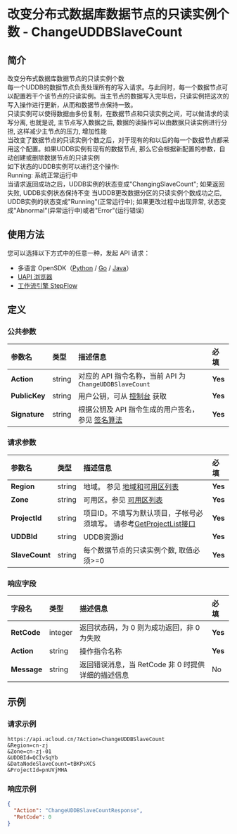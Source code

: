 # 改变分布式数据库数据节点的只读实例个数 - ChangeUDDBSlaveCount

## 简介

改变分布式数据库数据节点的只读实例个数<br />每一个UDDB的数据节点负责处理所有的写入请求。与此同时，每一个数据节点可以配置若干个该节点的只读实例。当主节点的数据写入完毕后，只读实例把这次的写入操作进行更新，从而和数据节点保持一致。<br />只读实例可以使得数据由多份复制，在数据节点和只读实例之间，可以做请求的读写分离, 也就是说, 主节点写入数据之后, 数据的读操作可以由数据只读实例进行分担, 这样减少主节点的压力, 增加性能<br />当改变了数据节点的只读实例个数之后，对于现有的和以后的每一个数据节点都采用这个配置。如果UDDB实例有现有的数据节点, 那么它会根据新配置的参数，自动创建或删除数据节点的只读实例<br />如下状态的UDDB实例可以进行这个操作:<br />Running: 系统正常运行中<br />当请求返回成功之后，UDDB实例的状态变成"ChangingSlaveCount"; 如果返回失败, UDDB实例状态保持不变 当UDDB更改数据分区的只读实例个数成功之后, UDDB实例的状态变成"Running"(正常运行中); 如果更改过程中出现异常, 状态变成"Abnormal"(异常运行中)或者"Error"(运行错误)





## 使用方法

您可以选择以下方式中的任意一种，发起 API 请求：
- 多语言 OpenSDK（[Python](https://github.com/ucloud/ucloud-sdk-python3) / [Go](https://github.com/ucloud/ucloud-sdk-go) / [Java](https://github.com/ucloud/ucloud-sdk-java)）
- [UAPI 浏览器](https://console.ucloud.cn/uapi/detail?id=ChangeUDDBSlaveCount)
- [工作流引擎 StepFlow](https://console.ucloud.cn/stepflow/manage/)

## 定义

### 公共参数

| 参数名 | 类型 | 描述信息 | 必填 |
|:---|:---|:---|:---|
| **Action**     | string  | 对应的 API 指令名称，当前 API 为 `ChangeUDDBSlaveCount`                        | **Yes** |
| **PublicKey**  | string  | 用户公钥，可从 [控制台](https://console.ucloud.cn/uapi/apikey) 获取                                             | **Yes** |
| **Signature**  | string  | 根据公钥及 API 指令生成的用户签名，参见 [签名算法](api/summary/signature.md)  | **Yes** |

### 请求参数

| 参数名 | 类型 | 描述信息 | 必填 |
|:---|:---|:---|:---|
| **Region** | string | 地域。 参见 [地域和可用区列表](api/summary/regionlist) |**Yes**|
| **Zone** | string | 可用区。参见 [可用区列表](api/summary/regionlist) |**Yes**|
| **ProjectId** | string | 项目ID。不填写为默认项目，子帐号必须填写。 请参考[GetProjectList接口](api/summary/get_project_list)<br /> |**Yes**|
| **UDDBId** | string | UDDB资源id |**Yes**|
| **SlaveCount** | string | 每个数据节点的只读实例个数, 取值必须>=0 |**Yes**|

### 响应字段

| 字段名 | 类型 | 描述信息 | 必填 |
|:---|:---|:---|:---|
| **RetCode** | integer | 返回状态码，为 0 则为成功返回，非 0 为失败 |**Yes**|
| **Action** | string | 操作指令名称 |**Yes**|
| **Message** | string | 返回错误消息，当 RetCode 非 0 时提供详细的描述信息 |No|




## 示例

### 请求示例
    
```
https://api.ucloud.cn/?Action=ChangeUDDBSlaveCount
&Region=cn-zj
&Zone=cn-zj-01
&UDDBId=QCIvSqYb
&DataNodeSlaveCount=tBKPsXCS
&ProjectId=pnUVjMHA
```

### 响应示例
    
```json
{
  "Action": "ChangeUDDBSlaveCountResponse",
  "RetCode": 0
}
```




